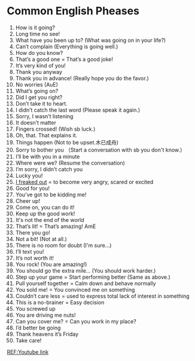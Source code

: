 # Common English Pheases

1. How is it going? 
2. Long time no see!
3. What have you been up to? (What was going on in your life?)
4. Can’t complain (Everything is going well.)
5. How do you know? 
6. That’s a good one = That’s a good joke!
7. It’s very kind of you! 
8. Thank you anyway
9. Thank you in advance! (Really hope you do the favor.)
10. No worries (AuE)
11. What’s going on?
12. Did I get you right? 
13. Don’t take it to heart. 
14. I didn’t catch the last word (Please speak it again.)
15. Sorry, I wasn’t listening 
16. It doesn’t matter 
17. Fingers crossed! (Wish sb luck.)
18. Oh, that. That explains it. 
19. Things happen (Not to be upset.木已成舟)
20. Sorry to bother you （Start a conversation with sb you don't know.）
21. I’ll be with you in a minute 
22. Where were we? (Resume the conversation)
23. I’m sorry, I didn’t catch you 
24. Lucky you!
25. [I freaked out](https://dictionary.cambridge.org/dictionary/english/freak-sb-out?q=freak%2Bout) = to become very angry, scared or excited
26. Good for you! 
27. You’ve got to be kidding me! 
28. Cheer up! 
29. Come on, you can do it! 
30. Keep up the good work! 
31. It's not the end of the world
32. That’s lit! = That’s amazing! AmE
33. There you go! 
34. Not a bit! (Not at all.)
35. There is no room for doubt (I'm sure...)
36. I’ll text you! 
37. It’s not worth it! 
38. You rock! (You are amazing!)
39. You should go the extra mile… (You should work harder.)
40. Step up your game = Start performing better (Same as above.)
41. Pull yourself together = Calm down and behave normally
42. You sold me! = You convinced me on something 
43. Couldn’t care less = used to express total lack of interest in something 
44. This is a no-brainer = Easy decision
45. You screwed up 
46. You are driving me nuts! 
47. Can you cover me? = Can you work in my place?
48. I’d better be going 
49. Thank heavens it’s Friday 
50. Take care! 

[REF:Youtube link](https://www.youtube.com/watch?v=bj5btO2nvt8)